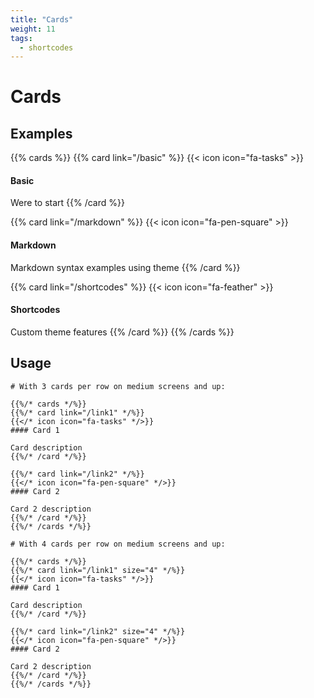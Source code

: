 ```yaml
---
title: "Cards"
weight: 11
tags:
  - shortcodes
---
```


# Cards

## Examples

{{% cards %}}
{{% card link="/basic" %}}
{{< icon icon="fa-tasks" >}}
#### Basic

Were to start
{{% /card %}}

{{% card link="/markdown" %}}
{{< icon icon="fa-pen-square" >}}
#### Markdown

Markdown syntax examples using theme
{{% /card %}}

{{% card link="/shortcodes" %}}
{{< icon icon="fa-feather" >}}
#### Shortcodes

Custom theme features
{{% /card %}}
{{% /cards %}}

## Usage

```
# With 3 cards per row on medium screens and up:

{{%/* cards */%}}
{{%/* card link="/link1" */%}}
{{</* icon icon="fa-tasks" */>}}
#### Card 1

Card description
{{%/* /card */%}}

{{%/* card link="/link2" */%}}
{{</* icon icon="fa-pen-square" */>}}
#### Card 2

Card 2 description
{{%/* /card */%}}
{{%/* /cards */%}}
```

```
# With 4 cards per row on medium screens and up:

{{%/* cards */%}}
{{%/* card link="/link1" size="4" */%}}
{{</* icon icon="fa-tasks" */>}}
#### Card 1

Card description
{{%/* /card */%}}

{{%/* card link="/link2" size="4" */%}}
{{</* icon icon="fa-pen-square" */>}}
#### Card 2

Card 2 description
{{%/* /card */%}}
{{%/* /cards */%}}
```
